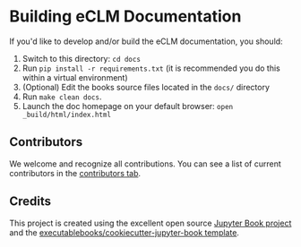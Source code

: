 # Building eCLM Documentation

If you'd like to develop and/or build the eCLM documentation, you should:

1. Switch to this directory: `cd docs`
2. Run `pip install -r requirements.txt` (it is recommended you do this within a virtual environment)
3. (Optional) Edit the books source files located in the `docs/` directory
4. Run `make clean docs`.
5. Launch the doc homepage on your default browser: `open _build/html/index.html`

## Contributors

We welcome and recognize all contributions. You can see a list of current contributors in the [contributors tab](https://github.com/HPSCTerrSys/eCLM/graphs/contributors).

## Credits

This project is created using the excellent open source [Jupyter Book project](https://jupyterbook.org/) and the [executablebooks/cookiecutter-jupyter-book template](https://github.com/executablebooks/cookiecutter-jupyter-book).
